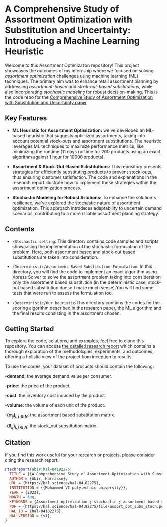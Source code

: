 # A Comprehensive Study of Assortment Optimization with Substitution and Uncertainty: Introducing a Machine Learning Heuristic

Welcome to this Assortment Optimization repository! This project showcases the outcomes of my internship where we focused on solving *assortment optimization* challenges using machine learning (ML) techniques. The primary aim was to enhance retail assortment planning by addressing *assortment-based* and *stock-out-based substitutions*, while also incorporating *stochastic modeling* for robust decision-making.
This is the code repo for the [Comprehensive Study of Assortment Optimization with Substitution and Uncertainty paper](https://hal.science/hal-04182275)

## Key Features

- **ML Heuristic for Assortment Optimization:** we've developed an ML-based heuristic that suggests optimized assortments, taking into account potential stock-outs and assortment substitutions. The heuristic leverages ML techniques to maximize performance metrics, like minimizing the runtime (11 days runtime for 200 products using an exact algorithm against 1 hour for 10000 products).

- **Assortment & Stock-Out-Based Substitutions:** This repository presents strategies for efficiently substituting products to prevent stock-outs, thus ensuring customer satisfaction. The code and explanations in the research report illustrate how to implement these strategies within the assortment optimization process.

- **Stochastic Modeling for Robust Solutions:** To enhance the solution's resilience, we've explored the stochastic nature of assortment optimization. This approach introduces adaptability to uncertain demand scenarios, contributing to a more reliable assortment planning strategy.

## Contents

- `/Stochastic setting`: This directory contains code samples and scripts showcasing the implementation of the stochastic formulation of the problem. Here, both assortment based and stock-out based substitutions are taken into consideration.

- `/Deterministic/Assortment Based Substitution Formulation`: In this directory, you will find the code to implement an exact algorithm using Xpress Solver to solve the assortment problem taking into consideration only the assortment based substitution (in the deterministic case, stock-out based substitution doesn't make much sense).You will find some tests that were run to assess the formulation too.
   
- `/Deterministic/Our heuristic`:This directory contains the codes for the scoring algorithm described in the research paper, the ML algorithm and the final results consisting in the assortment chosen.

## Getting Started

To explore the code, solutions, and examples, feel free to clone this repository. You can access [the detailed research report](https://hal.science/hal-04182275) which contains a thorough exploration of the methodologies, experiments, and outcomes, offering a holistic view of the project from inception to results.

To use the codes, your dataset of products should contain the following:

-**demand**: the average demand value per consumer.

-**price**: the price of the product.

-**cost**: the inventory cost induced by the product.

-**volume**: the volume of each unit of the product.

-**$(\alpha_{ij})_{i, j \in N}$**: the assortment based substitution matrix.

-**$(\beta_{ij})_{i, j \in N}$**: the stock_out substitution matrix.

## Citation

If you find this work useful for your research or projects, please consider citing the research report:

```bibtex
@techreport{abir:hal-04182275,
  TITLE = {{A Comprehensive Study of Assortment Optimization with Substitution and Uncertainty: Introducing a Machine Learning Heuristic}},
  AUTHOR = {Abir, Harrasse},
  URL = {https://hal.science/hal-04182275},
  INSTITUTION = {{Mohammed VI polytechnic university}},
  YEAR = {2023},
  MONTH = Aug,
  KEYWORDS = {Assortment optimization ; stochastic ; assortment based substitution ; stock-out based substitution},
  PDF = {https://hal.science/hal-04182275/file/assort_opt_subs_stoch.pdf},
  HAL_ID = {hal-04182275},
  HAL_VERSION = {v1},
}
